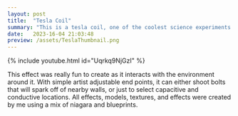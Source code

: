 ```yaml
---
layout: post
title:  "Tesla Coil"
summary: "This is a tesla coil, one of the coolest science experiments of all time, recreated in Unreal Engine 5"
date:   2023-16-04 21:03:48
preview: /assets/TeslaThumbnail.png
---
```


{% include youtube.html id="Uqrkq9NjGzI" %}

This effect was really fun to create as it interacts with the environment around it. With simple artist adjustable end points, it can either shoot bolts that will spark off of nearby walls, or just to select capacitive and conductive locations. All effects, models, textures, and effects were created by me using a mix of niagara and blueprints.
